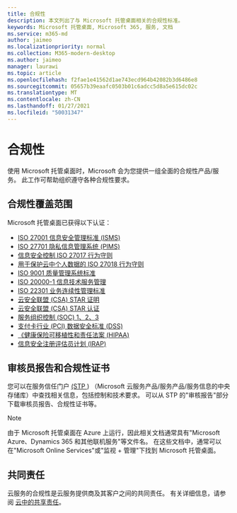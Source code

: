 ```yaml
---
title: 合规性
description: 本文列出了与 Microsoft 托管桌面相关的合规性标准。
keywords: Microsoft 托管桌面, Microsoft 365, 服务, 文档
ms.service: m365-md
author: jaimeo
ms.localizationpriority: normal
ms.collection: M365-modern-desktop
ms.author: jaimeo
manager: laurawi
ms.topic: article
ms.openlocfilehash: f2fae1e41562d1ae743ecd964b42082b3d6486e8
ms.sourcegitcommit: 05657b39eaafc0503b01c6adcc5d8a5e615dc02c
ms.translationtype: MT
ms.contentlocale: zh-CN
ms.lasthandoff: 01/27/2021
ms.locfileid: "50031347"
---
```

# <a name="compliance"></a>合规性

使用 Microsoft 托管桌面时，Microsoft 会为您提供一组全面的合规性产品/服务。 此工作可帮助组织遵守各种合规性要求。

## <a name="compliance-coverage"></a>合规性覆盖范围

Microsoft 托管桌面已获得以下认证：

- [ISO 27001 信息安全管理标准 (ISMS) ](https://docs.microsoft.com/compliance/regulatory/offering-ISO-27001)
- [ISO 27701 隐私信息管理系统 (PIMS) ](https://docs.microsoft.com/compliance/regulatory/offering-iso-27701)
- [信息安全控制 ISO 27017 行为守则](https://docs.microsoft.com/compliance/regulatory/offering-ISO-27017)
- [用于保护云中个人数据的 ISO 27018 行为守则](https://docs.microsoft.com/compliance/regulatory/offering-ISO-27018)
- [ISO 9001 质量管理系统标准](https://docs.microsoft.com/compliance/regulatory/offering-ISO-9001)
- [ISO 20000-1 信息技术服务管理](https://docs.microsoft.com/compliance/regulatory/offering-ISO-20000-1-2011)
- [ISO 22301 业务连续性管理标准](https://docs.microsoft.com/compliance/regulatory/offering-ISO-22301)
- [云安全联盟 (CSA) STAR 证明](https://docs.microsoft.com/compliance/regulatory/offering-CSA-STAR-Attestation)
- [云安全联盟 (CSA) STAR 认证](https://docs.microsoft.com/compliance/regulatory/offering-CSA-Star-Certification)
- [服务组织控制 (SOC) 1、2、3](https://docs.microsoft.com/compliance/regulatory/offering-SOC)
- [支付卡行业 (PCI) 数据安全标准 (DSS)](https://docs.microsoft.com/compliance/regulatory/offering-PCI-DSS)
- [《健康保险可移植性和责任法案 (HIPAA) ](https://docs.microsoft.com/compliance/regulatory/offering-hipaa-hitech)
- [信息安全注册评估员计划 (IRAP) ](https://docs.microsoft.com/compliance/regulatory/offering-ccsl-irap-australia)


## <a name="auditor-reports-and-compliance-certificates"></a>审核员报告和合规性证书

您可以在服务信任门户 [ (STP ](https://servicetrust.microsoft.com/)) （Microsoft 云服务产品/服务产品/服务信息的中央存储库）中查找相关信息，包括控制和技术要求。 可以从 STP 的"审核报告"部分下载审核[](https://servicetrust.microsoft.com/ViewPage/MSComplianceGuide)员报告、合规性证书等。

> [!NOTE]
> 由于 Microsoft 托管桌面在 Azure 上运行，因此相关文档通常具有"Microsoft Azure、Dynamics 365 和其他联机服务"等文件名。 在这些文档中，通常可以在"Microsoft Online Services"或"监视 + 管理"下找到 Microsoft 托管桌面。

## <a name="shared-responsibility"></a>共同责任

云服务的合规性是云服务提供商及其客户之间的共同责任。 有关详细信息，请参阅 [云中的共享责任](https://docs.microsoft.com/azure/security/fundamentals/shared-responsibility)。

